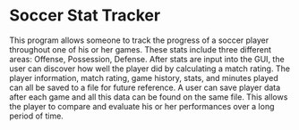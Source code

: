 
<h1>Soccer Stat Tracker</h1>

<p> This program allows someone to track the progress of a soccer player throughout one of his or her games. These stats include three different areas: Offense, Possession, Defense. After stats are input into the GUI, the user can discover how well the player did by calculating a match rating. The player information, match rating, game history, stats, and minutes played can all be saved to a file for future reference. A user can save player data after each game and all this data can be found on the same file. This allows the player to compare and evaluate his or her performances over a long period of time. </p>
